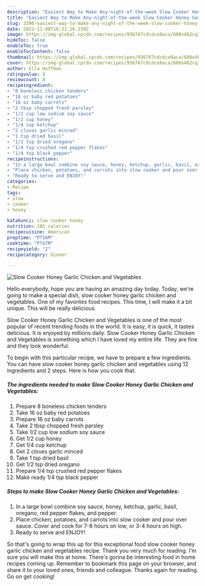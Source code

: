 ```yaml
---
description: "Easiest Way to Make Any-night-of-the-week Slow Cooker Honey Garlic Chicken and Vegetables"
title: "Easiest Way to Make Any-night-of-the-week Slow Cooker Honey Garlic Chicken and Vegetables"
slug: 3390-easiest-way-to-make-any-night-of-the-week-slow-cooker-honey-garlic-chicken-and-vegetables
date: 2021-11-08T16:31:26.239Z
image: https://img-global.cpcdn.com/recipes/936767cdcdce8aca/680x482cq70/slow-cooker-honey-garlic-chicken-and-vegetables-recipe-main-photo.jpg
hideToc: false
enableToc: true
enableTocContent: false
thumbnail: https://img-global.cpcdn.com/recipes/936767cdcdce8aca/680x482cq70/slow-cooker-honey-garlic-chicken-and-vegetables-recipe-main-photo.jpg
cover: https://img-global.cpcdn.com/recipes/936767cdcdce8aca/680x482cq70/slow-cooker-honey-garlic-chicken-and-vegetables-recipe-main-photo.jpg
author: Ella Hoffman
ratingvalue: 4
reviewcount: 8
recipeingredient:
- "8 boneless chicken tenders"
- "16 oz baby red potatoes"
- "16 oz baby carrots"
- "2 tbsp chopped fresh parsley"
- "1/2 cup low sodium soy sauce"
- "1/2 cup honey"
- "1/4 cup ketchup"
- "2 cloves garlic minced"
- "1 tsp dried basil"
- "1/2 tsp dried oregano"
- "1/4 tsp crushed red pepper flakes"
- "1/4 tsp black pepper"
recipeinstructions:
- "In a large bowl combine soy sauce, honey, ketchup, garlic, basil, oregano, red pepper flakes, and pepper."
- "Place chicken, potatoes, and carrots into slow cooker and pour over sauce. Cover and cook for 7-8 hours on low, or 3-4 hours on high."
- "Ready to serve and ENJOY!"
categories:
- Recipe
tags:
- slow
- cooker
- honey

katakunci: slow cooker honey 
nutrition: 285 calories
recipecuisine: American
preptime: "PT16M"
cooktime: "PT47M"
recipeyield: "2"
recipecategory: Dinner

---
```



![Slow Cooker Honey Garlic Chicken and Vegetables](https://img-global.cpcdn.com/recipes/936767cdcdce8aca/680x482cq70/slow-cooker-honey-garlic-chicken-and-vegetables-recipe-main-photo.jpg)

Hello everybody, hope you are having an amazing day today. Today, we're going to make a special dish, slow cooker honey garlic chicken and vegetables. One of my favorites food recipes. This time, I will make it a bit unique. This will be really delicious.



Slow Cooker Honey Garlic Chicken and Vegetables is one of the most popular of recent trending foods in the world. It is easy, it is quick, it tastes delicious. It is enjoyed by millions daily. Slow Cooker Honey Garlic Chicken and Vegetables is something which I have loved my entire life. They are fine and they look wonderful.


To begin with this particular recipe, we have to prepare a few ingredients. You can have slow cooker honey garlic chicken and vegetables using 12 ingredients and 2 steps. Here is how you cook that.

<!--inarticleads1-->

##### The ingredients needed to make Slow Cooker Honey Garlic Chicken and Vegetables:

1. Prepare 8 boneless chicken tenders
1. Take 16 oz baby red potatoes
1. Prepare 16 oz baby carrots
1. Take 2 tbsp chopped fresh parsley
1. Take 1/2 cup low sodium soy sauce
1. Get 1/2 cup honey
1. Get 1/4 cup ketchup
1. Get 2 cloves garlic minced
1. Take 1 tsp dried basil
1. Get 1/2 tsp dried oregano
1. Prepare 1/4 tsp crushed red pepper flakes
1. Make ready 1/4 tsp black pepper




<!--inarticleads2-->

##### Steps to make Slow Cooker Honey Garlic Chicken and Vegetables:

1. In a large bowl combine soy sauce, honey, ketchup, garlic, basil, oregano, red pepper flakes, and pepper.
1. Place chicken, potatoes, and carrots into slow cooker and pour over sauce. Cover and cook for 7-8 hours on low, or 3-4 hours on high.
1. Ready to serve and ENJOY!



So that's going to wrap this up for this exceptional food slow cooker honey garlic chicken and vegetables recipe. Thank you very much for reading. I'm sure you will make this at home. There's gonna be interesting food in home recipes coming up. Remember to bookmark this page on your browser, and share it to your loved ones, friends and colleague. Thanks again for reading. Go on get cooking!
